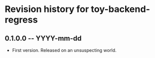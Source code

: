 # Revision history for toy-backend-regress

## 0.1.0.0  -- YYYY-mm-dd

* First version. Released on an unsuspecting world.
